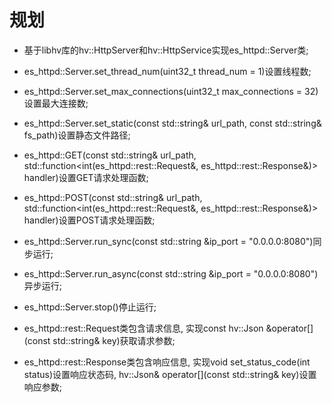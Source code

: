 # 规划
- 基于libhv库的hv::HttpServer和hv::HttpService实现es_httpd::Server类;
- es_httpd::Server.set_thread_num(uint32_t thread_num = 1)设置线程数;
- es_httpd::Server.set_max_connections(uint32_t max_connections = 32)设置最大连接数;
- es_httpd::Server.set_static(const std::string& url_path, const std::string& fs_path)设置静态文件路径;
- es_httpd::GET(const std::string& url_path, std::function<int(es_httpd::rest::Request&, es_httpd::rest::Response&)> handler)设置GET请求处理函数;
- es_httpd::POST(const std::string& url_path, std::function<int(es_httpd::rest::Request&, es_httpd::rest::Response&)> handler)设置POST请求处理函数;
- es_httpd::Server.run_sync(const std::string &ip_port = "0.0.0.0:8080")同步运行;
- es_httpd::Server.run_async(const std::string &ip_port = "0.0.0.0:8080")异步运行;
- es_httpd::Server.stop()停止运行;

- es_httpd::rest::Request类包含请求信息, 实现const hv::Json &operator[](const std::string& key)获取请求参数;
- es_httpd::rest::Response类包含响应信息, 实现void set_status_code(int status)设置响应状态码, hv::Json& operator[](const std::string& key)设置响应参数;
